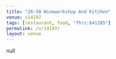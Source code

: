 ```yaml
---
title: "28-50 Wineworkshop And Kitchen"
venue: v14197
tags: [restaurant, food, "fhrs:641285"]
permalink: /v/14197/
layout: venue
---
```

null